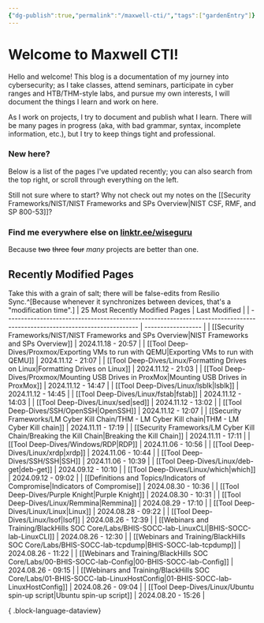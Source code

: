 ```yaml
---
{"dg-publish":true,"permalink":"/maxwell-cti/","tags":["gardenEntry"]}
---
```


# Welcome to Maxwell CTI!

Hello and welcome! This blog is a documentation of my journey into cybersecurity; as I take classes, attend seminars, participate in cyber ranges and HTB/THM-style labs, and pursue my own interests, I will document the things I learn and work on here. 

As I work on projects, I try to document and publish what I learn. There will be many pages in progress (aka, with bad grammar, syntax, incomplete information, etc.), but I try to keep things tight and professional.

### New here?
Below is a list of the pages I've updated recently; you can also search from the top right, or scroll through everything on the left.

Still not sure where to start? Why not check out my notes on the [[Security Frameworks/NIST/NIST Frameworks and SPs Overview\|NIST CSF, RMF, and SP 800-53]]?


### Find me everywhere else on [linktr.ee/wiseguru](https://linktr.ee/wiseguru)
Because ~~two~~ ~~three~~ ~~four~~ *many* projects are better than one.


## Recently Modified Pages
Take this with a grain of salt; there will be false-edits from Resilio Sync.^[Because whenever it synchronizes between devices, that's a "modification time".]
| 25 Most Recently Modified Pages                                                                                          | Last Modified      |
| ------------------------------------------------------------------------------------------------------------------------ | ------------------ |
| [[Security Frameworks/NIST/NIST Frameworks and SPs Overview\|NIST Frameworks and SPs Overview]]                       | 2024.11.18 - 20:57 |
| [[Tool Deep-Dives/Proxmox/Exporting VMs to run with QEMU\|Exporting VMs to run with QEMU]]                            | 2024.11.12 - 21:07 |
| [[Tool Deep-Dives/Linux/Formatting Drives on Linux\|Formatting Drives on Linux]]                                      | 2024.11.12 - 21:03 |
| [[Tool Deep-Dives/Proxmox/Mounting USB Drives in ProxMox\|Mounting USB Drives in ProxMox]]                            | 2024.11.12 - 14:47 |
| [[Tool Deep-Dives/Linux/lsblk\|lsblk]]                                                                                | 2024.11.12 - 14:45 |
| [[Tool Deep-Dives/Linux/fstab\|fstab]]                                                                                | 2024.11.12 - 14:03 |
| [[Tool Deep-Dives/Linux/sed\|sed]]                                                                                    | 2024.11.12 - 13:02 |
| [[Tool Deep-Dives/SSH/OpenSSH\|OpenSSH]]                                                                              | 2024.11.12 - 12:07 |
| [[Security Frameworks/LM Cyber Kill Chain/THM - LM Cyber Kill chain\|THM - LM Cyber Kill chain]]                      | 2024.11.11 - 17:19 |
| [[Security Frameworks/LM Cyber Kill Chain/Breaking the Kill Chain\|Breaking the Kill Chain]]                          | 2024.11.11 - 17:11 |
| [[Tool Deep-Dives/Windows/RDP\|RDP]]                                                                                  | 2024.11.06 - 10:56 |
| [[Tool Deep-Dives/Linux/xrdp\|xrdp]]                                                                                  | 2024.11.06 - 10:44 |
| [[Tool Deep-Dives/SSH/SSH\|SSH]]                                                                                      | 2024.11.06 - 10:39 |
| [[Tool Deep-Dives/Linux/deb-get\|deb-get]]                                                                            | 2024.09.12 - 10:10 |
| [[Tool Deep-Dives/Linux/which\|which]]                                                                                | 2024.09.12 - 09:02 |
| [[Definitions and Topics/Indicators of Compromise\|Indicators of Compromise]]                                         | 2024.08.30 - 10:36 |
| [[Tool Deep-Dives/Purple Knight\|Purple Knight]]                                                                      | 2024.08.30 - 10:31 |
| [[Tool Deep-Dives/Linux/Remmina\|Remmina]]                                                                            | 2024.08.29 - 17:10 |
| [[Tool Deep-Dives/Linux/Linux\|Linux]]                                                                                | 2024.08.28 - 09:22 |
| [[Tool Deep-Dives/Linux/lsof\|lsof]]                                                                                  | 2024.08.26 - 12:39 |
| [[Webinars and Training/BlackHills SOC Core/Labs/BHIS-SOCC-lab-LinuxCLI\|BHIS-SOCC-lab-LinuxCLI]]                     | 2024.08.26 - 12:30 |
| [[Webinars and Training/BlackHills SOC Core/Labs/BHIS-SOCC-lab-tcpdump\|BHIS-SOCC-lab-tcpdump]]                       | 2024.08.26 - 11:22 |
| [[Webinars and Training/BlackHills SOC Core/Labs/00-BHIS-SOCC-lab-Config\|00-BHIS-SOCC-lab-Config]]                   | 2024.08.26 - 09:15 |
| [[Webinars and Training/BlackHills SOC Core/Labs/01-BHIS-SOCC-lab-LinuxHostConfig\|01-BHIS-SOCC-lab-LinuxHostConfig]] | 2024.08.26 - 09:04 |
| [[Tool Deep-Dives/Linux/Ubuntu spin-up script\|Ubuntu spin-up script]]                                                | 2024.08.20 - 15:26 |

{ .block-language-dataview}